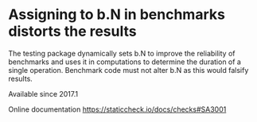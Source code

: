 # Assigning to b.N in benchmarks distorts the results

The testing package dynamically sets b.N to improve the reliability of
benchmarks and uses it in computations to determine the duration of a
single operation. Benchmark code must not alter b.N as this would
falsify results.

Available since
    2017.1

Online documentation
    https://staticcheck.io/docs/checks#SA3001
